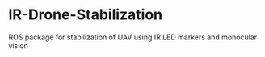 # IR-Drone-Stabilization
ROS package for stabilization of UAV using IR LED markers and monocular vision 
